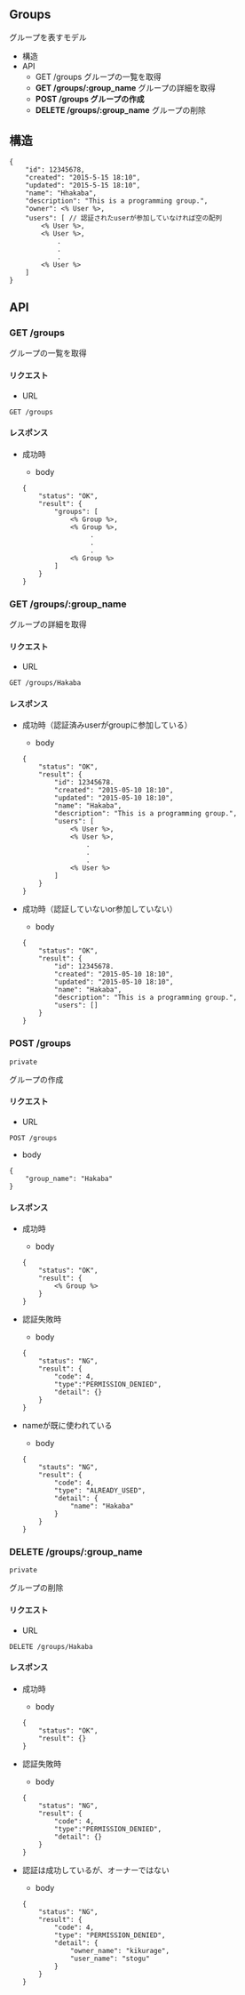## Groups

グループを表すモデル

- 構造
- API
	- GET /groups グループの一覧を取得
	- **GET /groups/:group_name** グループの詳細を取得
	- **POST /groups グループの作成**
	- **DELETE /groups/:group_name** グループの削除
	
## 構造

```
{
	"id": 12345678,
	"created": "2015-5-15 18:10",
	"updated": "2015-5-15 18:10",
	"name": "Hhakaba",
	"description": "This is a programming group.",
	"owner": <% User %>,
	"users": [ // 認証されたuserが参加していなければ空の配列
		<% User %>,
		<% User %>,
		    .
		    .
		    .
		<% User %>
	]
}
```

## API

### GET /groups

グループの一覧を取得

#### リクエスト

- URL

```
GET /groups
```

#### レスポンス

- 成功時
	- body
	
	```
	{
		"status": "OK",
		"result": {
			"groups": [
				<% Group %>,
				<% Group %>,
				     .
				     .
			    	 .
				<% Group %>
			]
		}
	}
	```

### GET /groups/:group_name

グループの詳細を取得

#### リクエスト

- URL

```
GET /groups/Hakaba
```

#### レスポンス

- 成功時（認証済みuserがgroupに参加している）
	- body
	
	```
	{
		"status": "OK",
		"result": {
			"id": 12345678.
			"created": "2015-05-10 18:10",
			"updated": "2015-05-10 18:10",
			"name": "Hakaba",
			"description": "This is a programming group.",
			"users": [
				<% User %>,
				<% User %>,
					.
					.
					.
				<% User %>
			]
		}
	}
	```

- 成功時（認証していないor参加していない）
	- body
	
	```
	{
		"status": "OK",
		"result": {
			"id": 12345678.
			"created": "2015-05-10 18:10",
			"updated": "2015-05-10 18:10",
			"name": "Hakaba",
			"description": "This is a programming group.",
			"users": []
		}
	}
	```


### POST /groups

`private`

グループの作成

#### リクエスト

- URL

```
POST /groups
```

- body

```
{
	"group_name": "Hakaba"
}
```

#### レスポンス

- 成功時
	- body
	
	```
	{
		"status": "OK",
		"result": {
			<% Group %>
		}
	}
	```

- 認証失敗時
	- body
	
	```
	{
		"status": "NG",
		"result": {
			"code": 4,
			"type":"PERMISSION_DENIED",
			"detail": {}
		}
	}
	```

- nameが既に使われている
	- body

	```
	{
		"stauts": "NG",
		"result": {
			"code": 4,
			"type": "ALREADY_USED",
			"detail": {
				"name": "Hakaba"
			}
		}
	}
	```

### DELETE /groups/:group_name

`private`

グループの削除

#### リクエスト

- URL

```
DELETE /groups/Hakaba
```

#### レスポンス

- 成功時
	- body
	
	```
	{
		"status": "OK",
		"result": {}
	}
	```

- 認証失敗時
	- body
	
	```
	{
		"status": "NG",
		"result": {
			"code": 4,
			"type":"PERMISSION_DENIED",
			"detail": {}
		}
	}
	```

- 認証は成功しているが、オーナーではない
	- body
	
	```
	{
		"status": "NG",
		"result": {
			"code": 4,
			"type": "PERMISSION_DENIED",
			"detail": {
				"owner_name": "kikurage",
				"user_name": "stogu"
			}
		}
	}
	```












